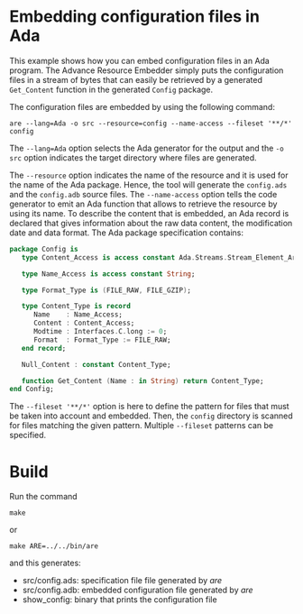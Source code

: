 # Embedding configuration files in Ada

This example shows how you can embed configuration files
in an Ada program.  The Advance Resource Embedder simply puts
the configuration files in a stream of bytes that can easily
be retrieved by a generated `Get_Content` function in the
generated `Config` package.

The configuration files are embedded by using the following
command:

```
are --lang=Ada -o src --resource=config --name-access --fileset '**/*' config
```

The `--lang=Ada` option selects the Ada generator for the output and the
`-o src` option indicates the target directory where files are generated.

The `--resource` option indicates the name of the resource and it is
used for the name of the Ada package.  Hence, the tool will
generate the `config.ads` and the `config.adb` source files.  The `--name-access`
option tells the code generator to emit an Ada function that allows to retrieve
the resource by using its name.  To describe the content that is embedded,
an Ada record is declared that gives information about the raw data content,
the modification date and data format.
The Ada package specification contains:

```Ada
package Config is
   type Content_Access is access constant Ada.Streams.Stream_Element_Array;

   type Name_Access is access constant String;

   type Format_Type is (FILE_RAW, FILE_GZIP);

   type Content_Type is record
      Name    : Name_Access;
      Content : Content_Access;
      Modtime : Interfaces.C.long := 0;
      Format  : Format_Type := FILE_RAW;
   end record;

   Null_Content : constant Content_Type;

   function Get_Content (Name : in String) return Content_Type;
end Config;
```

The `--fileset '**/*'` option is here to define the pattern for files that
must be taken into account and embedded.  Then, the `config` directory is
scanned for files matching the given pattern.   Multiple `--fileset` patterns
can be specified.


# Build

Run the command

```
make
```

or

```
make ARE=../../bin/are
```

and this generates:

* src/config.ads: specification file file generated by *are*
* src/config.adb: embedded configuration file generated by *are*
* show_config: binary that prints the configuration file

